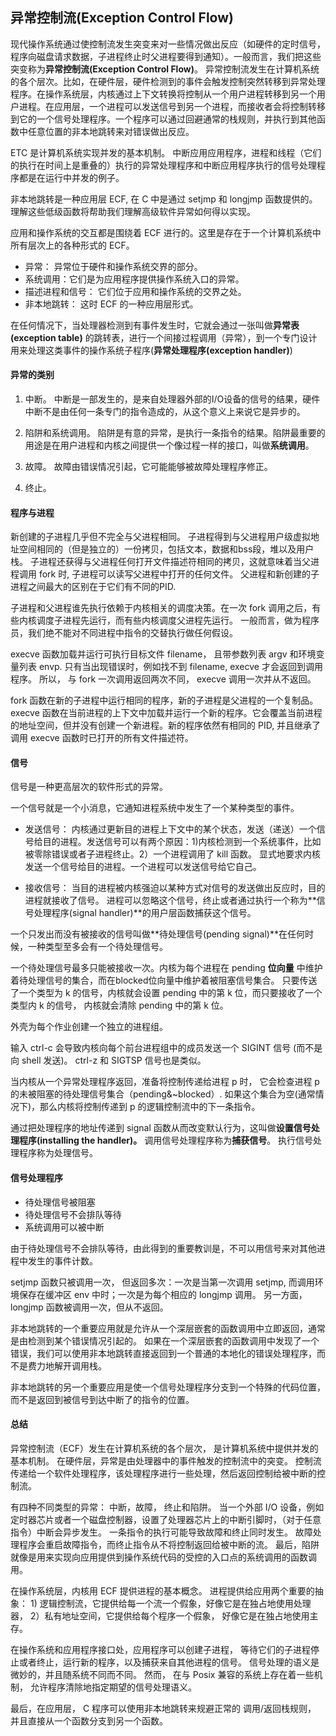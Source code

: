 ## 异常控制流(Exception Control Flow)
现代操作系统通过使控制流发生突变来对一些情况做出反应（如硬件的定时信号，程序向磁盘请求数据，子进程终止时父进程要得到通知）。一般而言，我们把这些突变称为**异常控制流(Exception Control Flow)**。 异常控制流发生在计算机系统的各个层次。比如，在硬件层，硬件检测到的事件会触发控制突然转移到异常处理程序。在操作系统层，内核通过上下文转换将控制从一个用户进程转移到另一个用户进程。在应用层，一个进程可以发送信号到另一个进程，而接收者会将控制转移到它的一个信号处理程序。一个程序可以通过回避通常的栈规则，并执行到其他函数中任意位置的非本地跳转来对错误做出反应。 

ETC 是计算机系统实现并发的基本机制。 中断应用应用程序，进程和线程（它们的执行在时间上是重叠的）执行的异常处理程序和中断应用程序执行的信号处理程序都是在运行中并发的例子。 

非本地跳转是一种应用层 ECF, 在 C 中是通过 setjmp 和 longjmp 函数提供的。 理解这些低级函数将帮助我们理解高级软件异常如何得以实现。 

应用和操作系统的交互都是围绕着 ECF 进行的。这里是存在于一个计算机系统中所有层次上的各种形式的 ECF。 

- 异常： 异常位于硬件和操作系统交界的部分。
- 系统调用：它们是为应用程序提供操作系统入口的异常。 
- 描述进程和信号： 它们位于应用和操作系统的交界之处。 
- 非本地跳转： 这时 ECF 的一种应用层形式。 

在任何情况下，当处理器检测到有事件发生时，它就会通过一张叫做**异常表(exception table)** 的跳转表，进行一个间接过程调用（异常），到一个专门设计用来处理这类事件的操作系统子程序(**异常处理程序(exception handler)**)


#### 异常的类别

1. 中断。 中断是一部发生的，是来自处理器外部的I/O设备的信号的结果，硬件中断不是由任何一条专门的指令造成的，从这个意义上来说它是异步的。 


2. 陷阱和系统调用。 陷阱是有意的异常，是执行一条指令的结果。陷阱最重要的用途是在用户进程和内核之间提供一个像过程一样的接口，叫做**系统调用**。 

3. 故障。 故障由错误情况引起，它可能能够被故障处理程序修正。 

4. 终止。 

#### 程序与进程

新创建的子进程几乎但不完全与父进程相同。 子进程得到与父进程用户级虚拟地址空间相同的（但是独立的）一份拷贝，包括文本，数据和bss段，堆以及用户栈。 子进程还获得与父进程任何打开文件描述符相同的拷贝，这就意味着当父进程调用 fork 时, 子进程可以读写父进程中打开的任何文件。 父进程和新创建的子进程之间最大的区别在于它们有不同的PID. 

子进程和父进程谁先执行依赖于内核相关的调度决策。在一次 fork  调用之后，有些内核调度子进程先运行，而有些内核调度父进程先运行。 一般而言，做为程序员，我们绝不能对不同进程中指令的交替执行做任何假设。 

execve 函数加载并运行可执行目标文件 filename， 且带参数列表 argv 和环境变量列表 envp. 只有当出现错误时，例如找不到 filename, execve 才会返回到调用程序。 所以， 与 fork 一次调用返回两次不同， execve 调用一次并从不返回。 

fork 函数在新的子进程中运行相同的程序，新的子进程是父进程的一个复制品。 execve 函数在当前进程的上下文中加载并运行一个新的程序。它会覆盖当前进程的地址空间，但并没有创建一个新进程。新的程序依然有相同的 PID, 并且继承了调用 execve 函数时已打开的所有文件描述符。  

#### 信号

信号是一种更高层次的软件形式的异常。 

一个信号就是一个小消息，它通知进程系统中发生了一个某种类型的事件。 

- 发送信号： 内核通过更新目的进程上下文中的某个状态，发送（递送）一个信号给目的进程。发送信号可以有两个原因：1)内核检测到一个系统事件，比如被零除错误或者子进程终止。2）一个进程调用了 kill 函数。 显式地要求内核发送一个信号给目的进程。一个进程可以发送信号给它自己。 

- 接收信号： 当目的进程被内核强迫以某种方式对信号的发送做出反应时，目的进程就接收了信号。 进程可以忽略这个信号，终止或者通过执行一个称为**信号处理程序(signal handler)**的用户层函数捕获这个信号。 

一个只发出而没有被接收的信号叫做**待处理信号(pending signal)**在任何时候，一种类型至多会有一个待处理信号。 

一个待处理信号最多只能被接收一次。内核为每个进程在 pending **位向量** 中维护着待处理信号的集合，而在blocked位向量中维护着被阻塞信号集合。 只要传送了一个类型为 k 的信号，内核就会设置 pending 中的第 k 位，而只要接收了一个类型内 k 的信号， 内核就会清除 pending 中的第 k 位。 

外壳为每个作业创建一个独立的进程组。

输入 ctrl-c 会导致内核向每个前台进程组中的成员发送一个 SIGINT 信号 (而不是向 shell 发送)。 ctrl-z 和 SIGTSP 信号也是类似。 

当内核从一个异常处理程序返回，准备将控制传递给进程 p 时， 它会检查进程 p 的未被阻塞的待处理信号集合（pending&~blocked）. 如果这个集合为空(通常情况下)，那么内核将控制传递到 p 的逻辑控制流中的下一条指令。 

通过把处理程序的地址传递到 signal 函数从而改变默认行为，这叫做**设置信号处理程序(installing the handler)。** 调用信号处理程序称为**捕获信号**。 执行信号处理程序称为处理信号。 

#### 信号处理程序

- 待处理信号被阻塞
- 待处理信号不会排队等待
- 系统调用可以被中断

由于待处理信号不会排队等待，由此得到的重要教训是，不可以用信号来对其他进程中发生的事件计数。 

setjmp 函数只被调用一次， 但返回多次：一次是当第一次调用 setjmp, 而调用环境保存在缓冲区 env 中时；一次是为每个相应的 longjmp 调用。 另一方面，longjmp 函数被调用一次，但从不返回。 

非本地跳转的一个重要应用就是允许从一个深层嵌套的函数调用中立即返回，通常是由检测到某个错误情况引起的。 如果在一个深层嵌套的函数调用中发现了一个错误，我们可以使用非本地跳转直接返回到一个普通的本地化的错误处理程序，而不是费力地解开调用栈。 

非本地跳转的另一个重要应用是使一个信号处理程序分支到一个特殊的代码位置，而不是返回到被信号到达中断了的指令的位置。 

#### 总结

异常控制流（ECF）发生在计算机系统的各个层次， 是计算机系统中提供并发的基本机制。 在硬件层，异常是由处理器中的事件触发的控制流中的突变。 控制流传递给一个软件处理程序，该处理程序进行一些处理，然后返回控制给被中断的控制流。 

有四种不同类型的异常： 中断，故障， 终止和陷阱。 当一个外部 I/O 设备，例如定时器芯片或者一个磁盘控制器，设置了处理器芯片上的中断引脚时，（对于任意指令）中断会异步发生。 一条指令的执行可能导致故障和终止同时发生。 故障处理程序会重启故障指令，而终止指令从不将控制返回给被中断的流。 最后，陷阱就像是用来实现向应用提供到操作系统代码的受控的入口点的系统调用的函数调用。 

在操作系统层，内核用 ECF 提供进程的基本概念。 进程提供给应用两个重要的抽象： 1) 逻辑控制流，它提供给每一个流一个假象，好像它是在独占地使用处理器， 2）私有地址空间，它提供给每个程序一个假象， 好像它是在独占地使用主存。 

在操作系统和应用程序接口处，应用程序可以创建子进程， 等待它们的子进程停止或者终止，运行新的程序，以及捕获来自其他进程的信号。 信号处理的语义是微妙的，并且随系统不同而不同。 然而， 在与 Posix 兼容的系统上存在着一些机制， 允许程序清除地指定期望的信号处理语义。 

最后，在应用层， C 程序可以使用非本地跳转来规避正常的 调用/返回栈规则， 并且直接从一个函数分支到另一个函数。 







